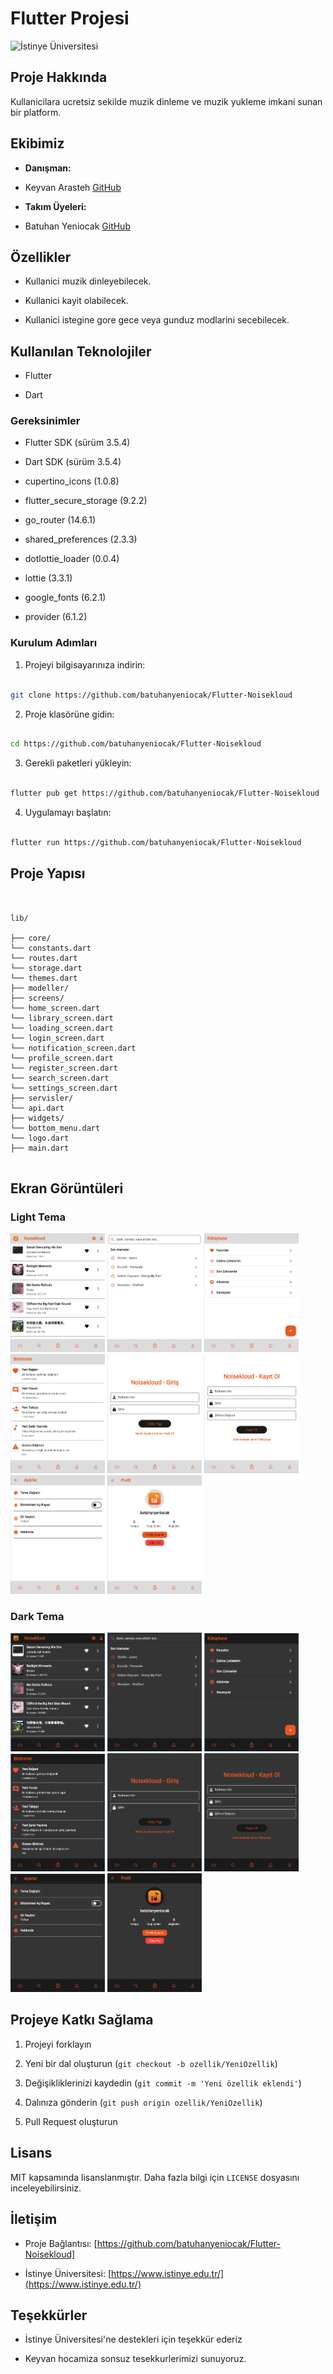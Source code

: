 
# Flutter Projesi

  

![İstinye Üniversitesi](https://www.unitededucation.com/linklogoch/istinye-university-logo.png)

  

## Proje Hakkında

Kullanicilara ucretsiz sekilde muzik dinleme ve muzik yukleme imkani sunan bir platform.

  

## Ekibimiz

-  **Danışman:**  
- Keyvan Arasteh [GitHub](https://github.com/keyvanarasteh)


-  **Takım Üyeleri:**

- Batuhan Yeniocak [GitHub](https://github.com/batuhanyeniocak)

  

## Özellikler

- Kullanici muzik dinleyebilecek.

- Kullanici kayit olabilecek.

- Kullanici istegine gore gece veya gunduz modlarini secebilecek.

  

## Kullanılan Teknolojiler

- Flutter

- Dart

  
### Gereksinimler

- Flutter SDK (sürüm 3.5.4)

- Dart SDK (sürüm 3.5.4)

- cupertino_icons (1.0.8)

- flutter_secure_storage (9.2.2)

- go_router (14.6.1)

- shared_preferences (2.3.3)

- dotlottie_loader (0.0.4)

- lottie (3.3.1)

- google_fonts (6.2.1)

- provider (6.1.2)


### Kurulum Adımları

1. Projeyi bilgisayarınıza indirin:

```bash

git clone https://github.com/batuhanyeniocak/Flutter-Noisekloud

```

  
2. Proje klasörüne gidin:

```bash

cd https://github.com/batuhanyeniocak/Flutter-Noisekloud

```

  
3. Gerekli paketleri yükleyin:

```bash

flutter pub get https://github.com/batuhanyeniocak/Flutter-Noisekloud

```

  
4. Uygulamayı başlatın:

```bash

flutter run https://github.com/batuhanyeniocak/Flutter-Noisekloud

```
  

## Proje Yapısı

```


lib/

├── core/
└── constants.dart
└── routes.dart
└── storage.dart
└── themes.dart
├── modeller/
├── screens/
└── home_screen.dart
└── library_screen.dart
└── loading_screen.dart
└── login_screen.dart
└── notification_screen.dart
└── profile_screen.dart
└── register_screen.dart
└── search_screen.dart
└── settings_screen.dart
├── servisler/
└── api.dart
├── widgets/
└── bottom_menu.dart
└── logo.dart
├── main.dart


```

  

## Ekran Görüntüleri

### Light Tema

<img src="https://github.com/batuhanyeniocak/Flutter-Noisekloud/blob/main/assets/images/screenshots/lightTheme/homeScreen_SS.png?raw=true" width=30% height=30%>
<img src="https://github.com/batuhanyeniocak/Flutter-Noisekloud/blob/main/assets/images/screenshots/lightTheme/searchScreen_SS.png?raw=true" width=30% height=30%>
<img src="https://github.com/batuhanyeniocak/Flutter-Noisekloud/blob/main/assets/images/screenshots/lightTheme/libraryScreen_SS.png?raw=true" width=30% height=30%>
<img src="https://github.com/batuhanyeniocak/Flutter-Noisekloud/blob/main/assets/images/screenshots/lightTheme/notificationScreen_SS.png?raw=true" width=30% height=30%>
<img src="https://github.com/batuhanyeniocak/Flutter-Noisekloud/blob/main/assets/images/screenshots/lightTheme/loginScreen_SS.png?raw=true" width=30% height=30%>
<img src="https://github.com/batuhanyeniocak/Flutter-Noisekloud/blob/main/assets/images/screenshots/lightTheme/registerScreen_SS.png?raw=true" width=30% height=30%>
<img src="https://github.com/batuhanyeniocak/Flutter-Noisekloud/blob/main/assets/images/screenshots/lightTheme/settingsScreen_SS.png?raw=true" width=30% height=30%>
<img src="https://github.com/batuhanyeniocak/Flutter-Noisekloud/blob/main/assets/images/screenshots/lightTheme/profileScreen_SS.png?raw=true" width=30% height=30%>

### Dark Tema

<img src="https://github.com/batuhanyeniocak/Flutter-Noisekloud/blob/main/assets/images/screenshots/darkTheme/homeScreen_SS.png?raw=true" width=30% height=30%>
<img src="https://github.com/batuhanyeniocak/Flutter-Noisekloud/blob/main/assets/images/screenshots/darkTheme/searchScreen_SS.png?raw=true" width=30% height=30%>
<img src="https://github.com/batuhanyeniocak/Flutter-Noisekloud/blob/main/assets/images/screenshots/darkTheme/libraryScreen_SS.png?raw=true" width=30% height=30%>
<img src="https://github.com/batuhanyeniocak/Flutter-Noisekloud/blob/main/assets/images/screenshots/darkTheme/notificationScreen_SS.png?raw=true" width=30% height=30%>
<img src="https://github.com/batuhanyeniocak/Flutter-Noisekloud/blob/main/assets/images/screenshots/darkTheme/loginScreen_SS.png?raw=true" width=30% height=30%>
<img src="https://github.com/batuhanyeniocak/Flutter-Noisekloud/blob/main/assets/images/screenshots/darkTheme/registerScreen_SS.png?raw=true" width=30% height=30%>
<img src="https://github.com/batuhanyeniocak/Flutter-Noisekloud/blob/main/assets/images/screenshots/darkTheme/settingsScreen_SS.png?raw=true" width=30% height=30%>
<img src="https://github.com/batuhanyeniocak/Flutter-Noisekloud/blob/main/assets/images/screenshots/darkTheme/profileScreen_SS.png?raw=true" width=30% height=30%>

  
## Projeye Katkı Sağlama

1. Projeyi forklayın

2. Yeni bir dal oluşturun (`git checkout -b ozellik/YeniOzellik`)

3. Değişikliklerinizi kaydedin (`git commit -m 'Yeni özellik eklendi'`)

4. Dalınıza gönderin (`git push origin ozellik/YeniOzellik`)

5. Pull Request oluşturun

  
## Lisans

MIT kapsamında lisanslanmıştır. Daha fazla bilgi için `LICENSE` dosyasını inceleyebilirsiniz.

  
## İletişim

- Proje Bağlantısı: [https://github.com/batuhanyeniocak/Flutter-Noisekloud]

- İstinye Üniversitesi: [https://www.istinye.edu.tr/](https://www.istinye.edu.tr/)

  
## Teşekkürler

- İstinye Üniversitesi'ne destekleri için teşekkür ederiz

- Keyvan hocamiza sonsuz tesekkurlerimizi sunuyoruz.
